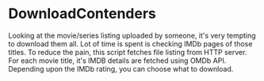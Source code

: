 # DownloadContenders
Looking at the movie/series listing uploaded by someone, it's very tempting to download them all. Lot of time is spent is checking IMDb pages of those titles. To reduce the pain, this script fetches file listing from HTTP server. For each movie title, it's IMDB details are fetched using OMDb API. Depending upon the IMDb rating, you can choose what to download. 
